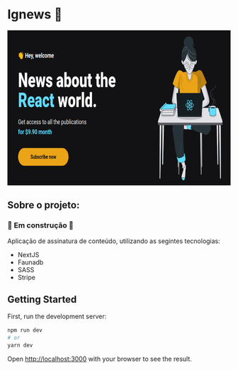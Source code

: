 # Ignews 🚀

<center >
 <img height="350px" src="./cover.png">
</center>

## Sobre o projeto:

### 🚧 Em construção 🚧

Aplicação de assinatura de conteúdo, utilizando as segintes tecnologias:

- NextJS
- Faunadb
- SASS
- Stripe

## Getting Started

First, run the development server:

```bash
npm run dev
# or
yarn dev
```

Open [http://localhost:3000](http://localhost:3000) with your browser to see the result.
